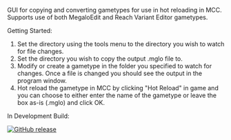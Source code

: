 GUI for copying and converting gametypes for use in hot reloading in MCC. Supports use of both MegaloEdit and Reach Variant Editor gametypes.



Getting Started:

  1. Set the directory using the tools menu to the directory you wish to watch for file changes.
  2. Set the directory you wish to copy the output .mglo file to.
  3. Modify or create a gametype in the folder you specified to watch for changes. Once a file is changed you should see the output in the program window.
  4. Hot reload the gametype in MCC by clicking "Hot Reload" in game and you can choose to either enter the name of the gametype or leave the box as-is (.mglo) and click OK.


In Development Build:


[![GitHub release](https://img.shields.io/github/release/Naereen/StrapDown.js.svg)](https://nightly.link/Sopitive/UniversalGametypeEditor/workflows/dotnet-desktop/master/UniversalGametypeEditor.zip)
